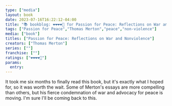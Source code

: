 ```yaml
---
type: ["media"]
layout: book
date: 2023-07-16T16:22:12-04:00
title: "📚 bookblog: ❤️❤️❤️❤️🖤 for Passion for Peace: Reflections on War and Nonviolence, by Thomas Merton"
tags: ["Passion for Peace","Thomas Merton","peace","non-violence"]
media: ["book"]
titles: ["Passion for Peace: Reflections on War and Nonviolence"]
creators: ["Thomas Merton"]
series: [""]
franchise: [""]
ratings: ["❤️❤️❤️❤️🖤"]
params:
  entry:
---
```

It took me six months to finally read this book, but it's exactly what I hoped for, so it was worth the wait. Some of Merton's essays are more compelling than others, but his fierce condemnation of war and advocacy for peace is moving. I'm sure I'll be coming back to this.
